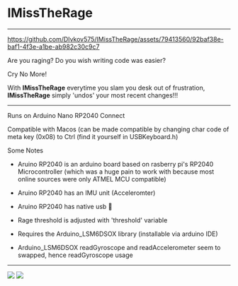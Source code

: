 # IMissTheRage
---

https://github.com/DIvkov575/IMissTheRage/assets/79413560/92baf38e-baf1-4f3e-a1be-ab982c30c9c7



Are you raging? Do you wish writing code was easier?

Cry No More!

With <b>IMissTheRage</b> everytime you slam you desk out of frustration, <b>IMissTheRage</b> simply 'undos' your most recent changes!!!

---

Runs on Arduino Nano RP2040 Connect 

Compatible with Macos (can be made compatible by changing char code of meta key (0x08) to Ctrl (find it yourself in USBKeyboard.h)

Some Notes
- Aruino RP2040 is an arduino board based on rasberry pi's RP2040 Microcontroller (which was a huge pain to work with because most online sources were only ATMEL MCU compatible)
- Aruino RP2040 has an IMU unit (Acceleromter)
- Aruino RP2040 has native usb 🤲

- Rage threshold is adjusted with 'threshold' variable
- Requires the Arduino_LSM6DSOX library (installable via arduino IDE)
- Arduino_LSM6DSOX readGyroscope and readAccelerometer seem to swapped, hence readGyroscope usage

---
![](https://media.tenor.com/JG-4APCpFkgAAAAi/angry-emoji-angry.gif)
![](https://i.pinimg.com/originals/3b/f6/73/3bf673ac817110e15958ce675e914ce0.png)
